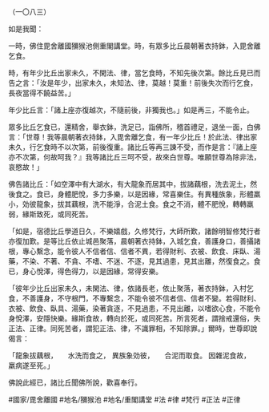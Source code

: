 （一〇八三）

如是我聞：

一時，佛住毘舍離國獼猴池側重閣講堂。時，有眾多比丘晨朝著衣持鉢，入毘舍離乞食。

時，有年少比丘出家未久，不閑法、律，當乞食時，不知先後次第。餘比丘見已而告之言：「汝是年少，出家未久，未知法、律，莫越！莫重！前後失次而行乞食，長夜當得不饒益苦。」

年少比丘言：「諸上座亦復越次，不隨前後，非獨我也。」如是再三，不能令止。

眾多比丘乞食已，還精舍，舉衣鉢，洗足已，詣佛所，稽首禮足，退坐一面，白佛言：「世尊！我等晨朝著衣持鉢，入毘舍離乞食，有一年少比丘！於此法、律出家未久，行乞食時不以次第，前後復重。諸比丘等再三諫不受，而作是言：『諸上座亦不次第，何故呵我？』我等諸比丘三呵不受，故來白世尊。唯願世尊為除非法，哀愍故！」

佛告諸比丘：「如空澤中有大湖水，有大龍象而居其中，拔諸藕根，洗去泥土，然後食之。食已，身體肥悅，多力多樂，以是因緣，常喜樂住。有異種族象，形體羸小，効彼龍象，拔其藕根，洗不能淨，合泥土食。食之不消，體不肥悅，轉轉羸弱，緣斯致死，或同死苦。

「如是，宿德比丘學道日久，不樂嬉戲，久修梵行，大師所歎，諸餘明智修梵行者亦復加歎。是等比丘依止城邑聚落，晨朝著衣持鉢，入城乞食，善護身口，善攝諸根，專心繫念，能令彼人不信者信、信者不異，若得財利、衣被、飲食、床臥、湯藥，不染、不著、不貪、不嗜、不迷、不逐，見其過患，見其出離，然復食之。食已，身心悅澤，得色得力，以是因緣，常得安樂。

「彼年少比丘出家未久，未閑法、律，依諸長老，依止聚落，著衣持鉢，入村乞食，不善護身，不守根門，不專繫念，不能令彼不信者信、信者不變。若得財利、衣被、飲食、臥具、湯藥，染著貪逐，不見過患，不見出離，以嗜欲心食，不能令身悅澤，安隱快樂。緣斯食故，轉向於死，或同死苦。所言死者，謂捨戒還俗，失正法、正律。同死苦者，謂犯正法、律，不識罪相，不知除罪。」爾時，世尊即說偈言：

「龍象拔藕根，　　水洗而食之，
異族象効彼，　　合泥而取食。
因雜泥食故，　　羸病遂至死。」

佛說此經已，諸比丘聞佛所說，歡喜奉行。

#國家/毘舍離國
#地名/獼猴池
#地名/重閣講堂
#法
#律
#梵行
#正法
#正律
